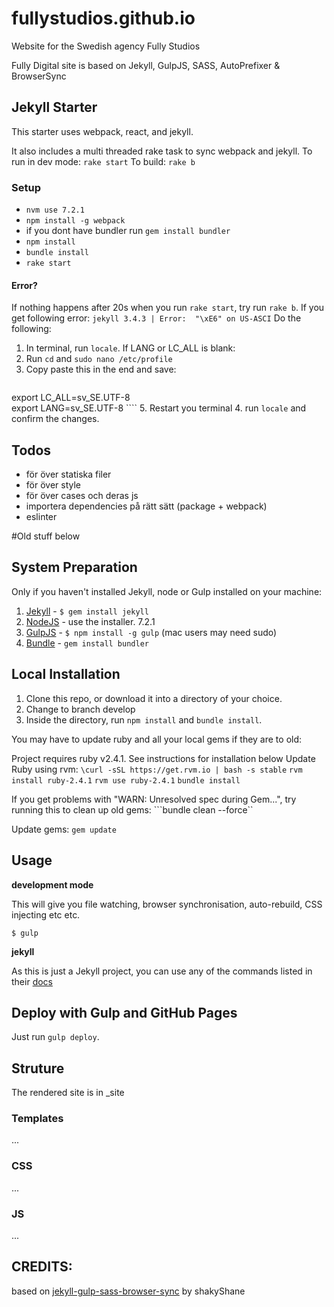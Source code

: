 fullystudios.github.io
=============================
Website for the Swedish agency Fully Studios

Fully Digital site is based on Jekyll, GulpJS, SASS, AutoPrefixer &amp; BrowserSync

## Jekyll Starter

This starter uses webpack, react, and jekyll.

It also includes a multi threaded rake task to sync webpack and jekyll.
To run in dev mode: `rake start`
To build: `rake b`

### Setup

- `nvm use 7.2.1`
- `npm install -g webpack`
- if you dont have bundler run `gem install bundler`
- `npm install`
- `bundle install`
- `rake start`

#### Error?
If nothing happens after 20s when you run `rake start`, try run `rake b`. If you get following error:
```jekyll 3.4.3 | Error:  "\xE6" on US-ASCI```
Do the following:

1. In terminal, run `locale`. If LANG or LC_ALL is blank:
2. Run `cd` and `sudo nano /etc/profile`
3. Copy paste this in the end and save:
    ```
export LC_ALL=sv_SE.UTF-8  
export LANG=sv_SE.UTF-8
    ````
5. Restart you terminal
4. run `locale` and confirm the changes. 

## Todos
- för över statiska filer
- för över style
- för över cases och deras js
- importera dependencies på rätt sätt (package + webpack)
- eslinter

#Old stuff below

## System Preparation
Only if you haven't installed Jekyll, node or Gulp installed on your machine:

1. [Jekyll](http://jekyllrb.com/) - `$ gem install jekyll`
2. [NodeJS](http://nodejs.org) - use the installer. 7.2.1
3. [GulpJS](https://github.com/gulpjs/gulp) - `$ npm install -g gulp` (mac users may need sudo)
4. [Bundle](http://bundler.io/) -  `gem install bundler`

## Local Installation

1. Clone this repo, or download it into a directory of your choice.
2. Change to branch develop 
3. Inside the directory, run `npm install` and `bundle install`.

You may have to update ruby and all your local gems if they are to old:

Project requires ruby v2.4.1. See instructions for installation below
Update Ruby using rvm:
```\curl -sSL https://get.rvm.io | bash -s stable```
```rvm install ruby-2.4.1```
```rvm use ruby-2.4.1```
```bundle install```

If you get problems with "WARN: Unresolved spec during Gem...", try running this to clean up old gems:
```bundle clean --force``

Update gems:
```gem update```
 

## Usage

**development mode**

This will give you file watching, browser synchronisation, auto-rebuild, CSS injecting etc etc.

``` shell
$ gulp
```

**jekyll**

As this is just a Jekyll project, you can use any of the commands listed in their [docs](http://jekyllrb.com/docs/usage/)

## Deploy with Gulp and GitHub Pages

Just run `gulp deploy`.


## Struture

The rendered site is in _site

### Templates

...

### CSS

...

### JS

...


## CREDITS:

based on [jekyll-gulp-sass-browser-sync](https://github.com/shakyShane/jekyll-gulp-sass-browser-sync) by shakyShane